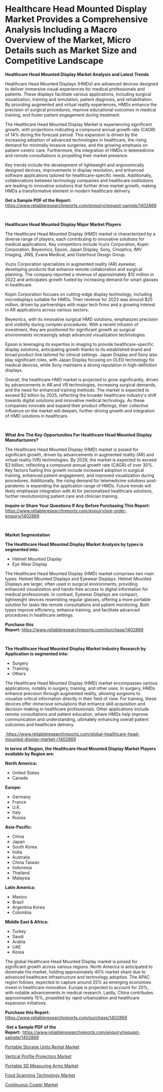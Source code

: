 <p><h1>Healthcare Head Mounted Display Market Provides a Comprehensive Analysis Including a Macro Overview of the Market, Micro Details such as Market Size and Competitive Landscape</h1></p><p><strong>Healthcare Head Mounted Display Market Analysis and Latest Trends</strong></p>
<p><p>Healthcare Head Mounted Displays (HMDs) are advanced devices designed to deliver immersive visual experiences for medical professionals and patients. These displays facilitate various applications, including surgical visualization, training and simulation, patient diagnosis, and rehabilitation. By providing augmented and virtual reality experiences, HMDs enhance the precision of surgical procedures, improve educational outcomes in medical training, and foster patient engagement during treatment.</p><p>The Healthcare Head Mounted Display Market is experiencing significant growth, with projections indicating a compound annual growth rate (CAGR) of 14% during the forecast period. This expansion is driven by the increasing adoption of advanced technologies in healthcare, the rising demand for minimally invasive surgeries, and the growing emphasis on patient-centric care. Furthermore, the integration of HMDs in telemedicine and remote consultations is propelling their market presence. </p><p>Key trends include the development of lightweight and ergonomically designed devices, improvements in display resolution, and enhanced software applications tailored for healthcare-specific needs. Additionally, collaborations between technology companies and healthcare institutions are leading to innovative solutions that further drive market growth, making HMDs a transformative element in modern healthcare delivery.</p></p>
<p><strong>Get a Sample PDF of the Report:&nbsp;</strong> <a href="https://www.reliableresearchreports.com/enquiry/request-sample/1402869?utm_campaign=10&utm_medium=2&utm_source=Github&utm_content=ia&utm_term=23102024&utm_id=healthcare-head-mounted-display">https://www.reliableresearchreports.com/enquiry/request-sample/1402869</a></p>
<p>&nbsp;</p>
<p><strong>Healthcare Head Mounted Display Major Market Players</strong></p>
<p><p>The Healthcare Head Mounted Display (HMD) market is characterized by a diverse range of players, each contributing to innovative solutions for medical applications. Key competitors include Vuzix Corporation, Kopin Corporation, Beyeonics, Epson, Japan Display, Sony, Cinoptics, IMV Imaging, JINS, Evana Medical, and Osterhout Design Group.</p><p>Vuzix Corporation specializes in augmented reality (AR) eyewear, developing products that enhance remote collaboration and surgical planning. The company reported a revenue of approximately $12 million in 2022 and anticipates growth fueled by increasing demand for smart glasses in healthcare.</p><p>Kopin Corporation focuses on cutting-edge display technology, including microdisplays suitable for HMDs. Their revenue for 2022 was around $25 million, driven by partnerships with major tech firms and a growing interest in AR applications across various sectors.</p><p>Beyeonics, with its innovative surgical HMD solutions, emphasizes precision and visibility during complex procedures. With a recent infusion of investment, they are positioned for significant growth as surgical environments increasingly adopt advanced visualization technologies.</p><p>Epson is leveraging its expertise in imaging to provide healthcare-specific display solutions, anticipating growth thanks to its established brand and broad product line tailored for clinical settings. Japan Display and Sony also play significant roles, with Japan Display focusing on OLED technology for medical devices, while Sony maintains a strong reputation in high-definition displays.</p><p>Overall, the healthcare HMD market is projected to grow significantly, driven by advancements in AR and VR technologies, increasing surgical demands, and the need for enhanced training methods. The market is expected to exceed $2 billion by 2025, reflecting the broader healthcare industry's shift towards digital solutions and innovative medical technology. As these companies innovate and expand their product offerings, their collective influence on the market will deepen, further driving growth and integration of HMD solutions in healthcare.</p></p>
<p>&nbsp;</p>
<p><strong>What Are The Key Opportunities For Healthcare Head Mounted Display Manufacturers?</strong></p>
<p><p>The Healthcare Head Mounted Display (HMD) market is poised for significant growth, driven by advancements in augmented reality (AR) and virtual reality (VR) technologies. By 2028, the market is expected to exceed $3 billion, reflecting a compound annual growth rate (CAGR) of over 30%. Key factors fueling this growth include increased adoption in surgical training, enhanced patient engagement, and improved visualization during procedures. Additionally, the rising demand for telemedicine solutions post-pandemic is expanding the application range of HMDs. Future trends will likely emphasize integration with AI for personalized healthcare solutions, further revolutionizing patient care and clinician training.</p></p>
<p><strong>Inquire or Share Your Questions If Any Before Purchasing This Report:</strong> <a href="https://www.reliableresearchreports.com/enquiry/pre-order-enquiry/1402869?utm_campaign=10&utm_medium=2&utm_source=Github&utm_content=ia&utm_term=23102024&utm_id=healthcare-head-mounted-display">https://www.reliableresearchreports.com/enquiry/pre-order-enquiry/1402869</a></p>
<p>&nbsp;</p>
<p><strong>Market Segmentation</strong></p>
<p><strong>The Healthcare Head Mounted Display Market Analysis by types is segmented into:</strong></p>
<p><ul><li>Helmet Mounted Display</li><li>Eye Wear Display</li></ul></p>
<p><p>The Healthcare Head Mounted Display (HMD) market comprises two main types: Helmet Mounted Displays and Eyewear Displays. Helmet Mounted Displays are larger, often used in surgical environments, providing enhanced visualization and hands-free access to digital information for medical professionals. In contrast, Eyewear Displays are compact, lightweight devices resembling regular glasses, offering a more portable solution for tasks like remote consultations and patient monitoring. Both types improve efficiency, enhance training, and facilitate advanced procedures in healthcare settings.</p></p>
<p><strong>Purchase this Report:&nbsp;</strong><a href="https://www.reliableresearchreports.com/purchase/1402869?utm_campaign=10&utm_medium=2&utm_source=Github&utm_content=ia&utm_term=23102024&utm_id=healthcare-head-mounted-display">https://www.reliableresearchreports.com/purchase/1402869</a></p>
<p>&nbsp;</p>
<p><strong>The Healthcare Head Mounted Display Market Industry Research by Application is segmented into:</strong></p>
<p><ul><li>Surgery</li><li>Training</li><li>Others</li></ul></p>
<p><p>The Healthcare Head Mounted Display (HMD) market encompasses various applications, notably in surgery, training, and other uses. In surgery, HMDs enhance precision through augmented reality, allowing surgeons to visualize critical information directly in their field of view. For training, these devices offer immersive simulations that enhance skill acquisition and decision-making in healthcare professionals. Other applications include remote consultations and patient education, where HMDs help improve communication and understanding, ultimately enhancing overall patient outcomes and healthcare delivery.</p></p>
<p><a href="https://www.reliableresearchreports.com/global-healthcare-head-mounted-display-market-r1402869?utm_campaign=10&utm_medium=2&utm_source=Github&utm_content=ia&utm_term=23102024&utm_id=healthcare-head-mounted-display">&nbsp;https://www.reliableresearchreports.com/global-healthcare-head-mounted-display-market-r1402869</a></p>
<p><strong>In terms of Region, the Healthcare Head Mounted Display Market Players available by Region are:</strong></p>
<p>
    <p> <strong> North America: </strong>
        <ul>
            <li>United States</li>
            <li>Canada</li>
        </ul>
        </p> 
    <p> <strong> Europe: </strong>
        <ul>
            <li>Germany</li>
            <li>France</li>
            <li>U.K.</li>
            <li>Italy</li>
            <li>Russia</li>
        </ul>
        </p> 
    <p> <strong> Asia-Pacific: </strong>
        <ul>
            <li>China</li>
            <li>Japan</li>
            <li>South Korea</li>
            <li>India</li>
            <li>Australia</li>
            <li>China Taiwan</li>
            <li>Indonesia</li>
            <li>Thailand</li>
            <li>Malaysia</li>
        </ul>
        </p> 
    <p> <strong> Latin America: </strong>
        <ul>
            <li>Mexico</li>
            <li>Brazil</li>
            <li>Argentina Korea</li>
            <li>Colombia</li>
        </ul>
        </p> 
    <p> <strong> Middle East & Africa: </strong>
        <ul>
            <li>Turkey</li>
            <li>Saudi</li>
            <li>Arabia</li>
            <li>UAE</li>
            <li>Korea</li>
        </ul>
    </p>
    </p>
<p><p>The global Healthcare Head Mounted Display market is poised for significant growth across various regions. North America is anticipated to dominate the market, holding approximately 40% market share due to advanced healthcare infrastructure and technology adoption. The APAC region follows, expected to capture around 25% as emerging economies invest in healthcare innovation. Europe is projected to account for 20%, with notable advancements in medical research. Lastly, China contributes approximately 15%, propelled by rapid urbanization and healthcare expansion initiatives.</p></p>
<p><strong>Purchase this Report: </strong><a href="https://www.reliableresearchreports.com/purchase/1402869?utm_campaign=10&utm_medium=2&utm_source=Github&utm_content=ia&utm_term=23102024&utm_id=healthcare-head-mounted-display">https://www.reliableresearchreports.com/purchase/1402869</a></p>
<p>&nbsp;<strong>Get a Sample PDF of the Report:&nbsp;&nbsp;</strong><a href="https://www.reliableresearchreports.com/enquiry/request-sample/1402869?utm_campaign=10&utm_medium=2&utm_source=Github&utm_content=ia&utm_term=23102024&utm_id=healthcare-head-mounted-display">https://www.reliableresearchreports.com/enquiry/request-sample/1402869</a></p>
<p><strong></strong></p>
<p><p><a href="https://issuu.com/reportprime-2/docs/portable-storage-units-rental-marke_32bc695d75801f?utm_campaign=10&utm_medium=2&utm_source=Github&utm_content=ia&utm_term=23102024&utm_id=healthcare-head-mounted-display">Portable Storage Units Rental Market</a></p><p><a href="https://www.linkedin.com/pulse/emerging-vertical-profile-projectors-market-opportunities-am4xf?utm_campaign=10&utm_medium=2&utm_source=Github&utm_content=ia&utm_term=23102024&utm_id=healthcare-head-mounted-display">Vertical Profile Projectors Market</a></p><p><a href="https://www.linkedin.com/pulse/sustainability-trends-portable-3d-measuring-arms-industry-2shff?utm_campaign=10&utm_medium=2&utm_source=Github&utm_content=ia&utm_term=23102024&utm_id=healthcare-head-mounted-display">Portable 3D Measuring Arms Market</a></p><p><a href="https://github.com/Annahawkins697/Market-Research-Report-List-1/blob/main/food-scanning-technology-market.md?utm_campaign=10&utm_medium=2&utm_source=Github&utm_content=ia&utm_term=23102024&utm_id=healthcare-head-mounted-display">Food Scanning Technology Market</a></p><p><a href="https://issuu.com/reportprime-2/docs/continuous-coater-market-size-2030._9d57d302715fba?utm_campaign=10&utm_medium=2&utm_source=Github&utm_content=ia&utm_term=23102024&utm_id=healthcare-head-mounted-display">Continuous Coater Market</a></p></p>